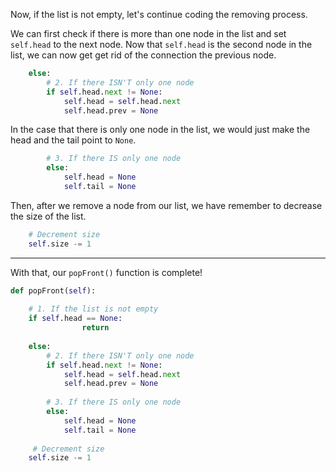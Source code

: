 <!--title={Deleting Elements From the Start - Explain}--> 

<!--badges={Algorithms:5,Python:4}-->

<!--concepts={Deleting from a Linked List}-->

Now, if the list is not empty, let's continue coding the removing process.

We can first check if there is more than one node in the list and set `self.head` to the next node. Now that `self.head` is the second node in the list, we can now get get rid of the connection the previous node. 

```python
	else:
    	# 2. If there ISN'T only one node
    	if self.head.next != None:
      		self.head = self.head.next
      		self.head.prev = None
```

In the case that there is only one node in the list, we would just make the head and the tail point to `None`.

```python
  		# 3. If there IS only one node
  		else:
        	self.head = None
        	self.tail = None
```
Then, after we remove a node from our list, we have remember to decrease the size of the list.

```python
	# Decrement size
	self.size -= 1
```

---

With that, our `popFront()` function is complete!

```python
def popFront(self):
  
  	# 1. If the list is not empty
  	if self.head == None:
				return
        
	else:
    	# 2. If there ISN'T only one node
    	if self.head.next != None:
      		self.head = self.head.next
      		self.head.prev = None
            
  		# 3. If there IS only one node
  		else:
        	self.head = None
        	self.tail = None
            
     # Decrement size
	self.size -= 1
```